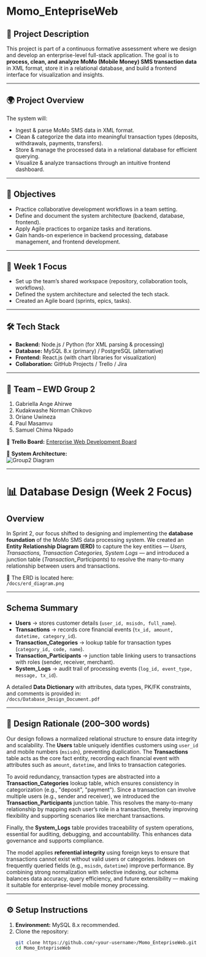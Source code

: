 # Momo_EntepriseWeb

## 📌 Project Description
This project is part of a continuous formative assessment where we design and develop an enterprise-level full-stack application. The goal is to **process, clean, and analyze MoMo (Mobile Money) SMS transaction data** in XML format, store it in a relational database, and build a frontend interface for visualization and insights.

---

## 🌍 Project Overview
The system will:
- Ingest & parse MoMo SMS data in XML format.  
- Clean & categorize the data into meaningful transaction types (deposits, withdrawals, payments, transfers).  
- Store & manage the processed data in a relational database for efficient querying.  
- Visualize & analyze transactions through an intuitive frontend dashboard.  

---

## 🎯 Objectives
- Practice collaborative development workflows in a team setting.  
- Define and document the system architecture (backend, database, frontend).  
- Apply Agile practices to organize tasks and iterations.  
- Gain hands-on experience in backend processing, database management, and frontend development.  

---

## 📅 Week 1 Focus
- Set up the team’s shared workspace (repository, collaboration tools, workflows).  
- Defined the system architecture and selected the tech stack.  
- Created an Agile board (sprints, epics, tasks).  

---

## 🛠️ Tech Stack
- **Backend:** Node.js / Python (for XML parsing & processing)  
- **Database:** MySQL 8.x (primary) / PostgreSQL (alternative)  
- **Frontend:** React.js (with chart libraries for visualization)  
- **Collaboration:** GitHub Projects / Trello / Jira  

---

## 👥 Team – EWD Group 2
1. Gabriella Ange Ahirwe  
2. Kudakwashe Norman Chikovo  
3. Oriane Uwineza  
4. Paul Masamvu  
5. Samuel Chima Nkpado  

🔗 **Trello Board:** [Enterprise Web Development Board](https://trello.com/invite/b/68bde71e2a7c3f2073109e49/ATTIb12ed74dfb3852d1ce5ad01f5ce2f422419F377B/enterprise-web-development-g2)  

📐 **System Architecture:**  
![Group2 Diagram](https://github.com/user-attachments/assets/b4469cf7-86fc-41ea-afc4-4d989a8462e8)

---

# 📊 Database Design (Week 2 Focus)

## Overview
In Sprint 2, our focus shifted to designing and implementing the **database foundation** of the MoMo SMS data processing system. We created an **Entity Relationship Diagram (ERD)** to capture the key entities — *Users, Transactions, Transaction Categories, System Logs* — and introduced a junction table (*Transaction_Participants*) to resolve the many-to-many relationship between users and transactions.  

📁 The ERD is located here:  
`/docs/erd_diagram.png`  

---

## Schema Summary
- **Users** → stores customer details (`user_id, msisdn, full_name`).  
- **Transactions** → records core financial events (`tx_id, amount, datetime, category_id`).  
- **Transaction_Categories** → lookup table for transaction types (`category_id, code, name`).  
- **Transaction_Participants** → junction table linking users to transactions with roles (sender, receiver, merchant).  
- **System_Logs** → audit trail of processing events (`log_id, event_type, message, tx_id`).  

A detailed **Data Dictionary** with attributes, data types, PK/FK constraints, and comments is provided in:  
`/docs/Database_Design_Document.pdf`  

---

## 🔑 Design Rationale (200–300 words)
Our design follows a normalized relational structure to ensure data integrity and scalability. The **Users** table uniquely identifies customers using `user_id` and mobile numbers (`msisdn`), preventing duplication. The **Transactions** table acts as the core fact entity, recording each financial event with attributes such as `amount`, `datetime`, and links to transaction categories.  

To avoid redundancy, transaction types are abstracted into a **Transaction_Categories** lookup table, which ensures consistency in categorization (e.g., "deposit", "payment"). Since a transaction can involve multiple users (e.g., sender and receiver), we introduced the **Transaction_Participants** junction table. This resolves the many-to-many relationship by mapping each user’s role in a transaction, thereby improving flexibility and supporting scenarios like merchant transactions.  

Finally, the **System_Logs** table provides traceability of system operations, essential for auditing, debugging, and accountability. This enhances data governance and supports compliance.  

The model applies **referential integrity** using foreign keys to ensure that transactions cannot exist without valid users or categories. Indexes on frequently queried fields (e.g., `msisdn`, `datetime`) improve performance. By combining strong normalization with selective indexing, our schema balances data accuracy, query efficiency, and future extensibility — making it suitable for enterprise-level mobile money processing.  

---

## ⚙️ Setup Instructions
1. **Environment:** MySQL 8.x recommended.  
2. Clone the repository:  
   ```bash
   git clone https://github.com/<your-username>/Momo_EntepriseWeb.git
   cd Momo_EntepriseWeb
